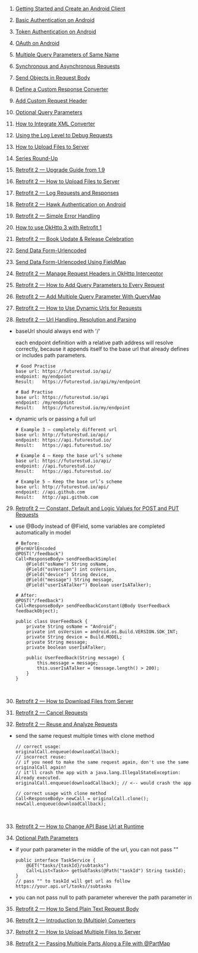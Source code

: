 1. [Getting Started and Create an Android Client](https://futurestud.io/blog/retrofit-getting-started-and-android-client)

2. [Basic Authentication on Android](https://futurestud.io/blog/android-basic-authentication-with-retrofit)

3. [Token Authentication on Android](https://futurestud.io/blog/retrofit-token-authentication-on-android)

4. [OAuth on Android](https://futurestud.io/blog/oauth-2-on-android-with-retrofit)

5. [Multiple Query Parameters of Same Name](https://futurestud.io/blog/retrofit-multiple-query-parameters-of-same-name)

6. [Synchronous and Asynchronous Requests](https://futurestud.io/blog/retrofit-synchronous-and-asynchronous-requests)

7. [Send Objects in Request Body](https://futurestud.io/blog/retrofit-send-objects-in-request-body)

8. [Define a Custom Response Converter](https://futurestud.io/blog/retrofit-replace-the-integrated-json-converter)

9. [Add Custom Request Header](https://futurestud.io/blog/retrofit-add-custom-request-header)

10. [Optional Query Parameters](https://futurestud.io/blog/retrofit-optional-query-parameters)

11. [How to Integrate XML Converter](https://futurestud.io/blog/retrofit-how-to-integrate-xml-converter)

12. [Using the Log Level to Debug Requests](https://futurestud.io/blog/retrofit-using-the-log-level-to-debug-requests)

13. [How to Upload Files to Server](https://futurestud.io/blog/retrofit-how-to-upload-files)

14. [Series Round-Up](https://futurestud.io/blog/retrofit-series-round-up)

15. [Retrofit 2 — Upgrade Guide from 1.9](https://futurestud.io/blog/retrofit-2-upgrade-guide-from-1-9)

16. [Retrofit 2 — How to Upload Files to Server](https://futurestud.io/blog/retrofit-2-how-to-upload-files-to-server)

17. [Retrofit 2 — Log Requests and Responses](https://futurestud.io/blog/retrofit-2-log-requests-and-responses)

18. [Retrofit 2 — Hawk Authentication on Android](https://futurestud.io/blog/retrofit-2-hawk-authentication-on-android)

19. [Retrofit 2 — Simple Error Handling](https://futurestud.io/blog/retrofit-2-simple-error-handling)

20. [How to use OkHttp 3 with Retrofit 1](https://futurestud.io/blog/retrofit-how-to-use-okhttp-3-with-retrofit-1)

21. [Retrofit 2 — Book Update & Release Celebration](https://futurestud.io/blog/retrofit-2-book-update-release-celebration)

22. [Send Data Form-Urlencoded](https://futurestud.io/blog/retrofit-send-data-form-urlencoded)

23. [Send Data Form-Urlencoded Using FieldMap](https://futurestud.io/blog/retrofit-send-data-form-urlencoded-using-fieldmap)

24. [Retrofit 2 — Manage Request Headers in OkHttp Interceptor](https://futurestud.io/blog/retrofit-2-manage-request-headers-in-okhttp-interceptor)

25. [Retrofit 2 — How to Add Query Parameters to Every Request](https://futurestud.io/blog/retrofit-2-how-to-add-query-parameters-to-every-request)

26. [Retrofit 2 — Add Multiple Query Parameter With QueryMap](https://futurestud.io/blog/retrofit-2-add-multiple-query-parameter-with-querymap)

27. [Retrofit 2 — How to Use Dynamic Urls for Requests](https://futurestud.io/blog/retrofit-2-how-to-use-dynamic-urls-for-requests)

28. [Retrofit 2 — Url Handling, Resolution and Parsing](https://futurestud.io/blog/retrofit-2-url-handling-resolution-and-parsing)

   * baseUrl should always end with '/'

     each endpoint definition with a relative path address will resolve correctly, because it appends itself to the base url that already defines or includes path parameters.

     ```
     # Good Practise
     base url: https://futurestud.io/api/  
     endpoint: my/endpoint  
     Result:   https://futurestud.io/api/my/endpoint

     # Bad Practise
     base url: https://futurestud.io/api  
     endpoint: /my/endpoint  
     Result:   https://futurestud.io/my/endpoint
     ```

   * dynamic urls or passing a full url

     ```
     # Example 3 — completely different url
     base url: http://futurestud.io/api/  
     endpoint: https://api.futurestud.io/  
     Result:   https://api.futurestud.io/

     # Example 4 — Keep the base url’s scheme
     base url: https://futurestud.io/api/  
     endpoint: //api.futurestud.io/  
     Result:   https://api.futurestud.io/

     # Example 5 — Keep the base url’s scheme
     base url: http://futurestud.io/api/  
     endpoint: //api.github.com  
     Result:   http://api.github.com 
     ```

29. [Retrofit 2 — Constant, Default and Logic Values for POST and PUT Requests](https://futurestud.io/blog/retrofit-2-constant-default-and-logic-values-for-post-and-put-requests)

   * use @Body instead of @Field, some variables are completed automatically in model

     ```
     # Before:
     @FormUrlEncoded
     @POST("/feedback")
     Call<ResponseBody> sendFeedbackSimple(  
         @Field("osName") String osName,
         @Field("osVersion") int osVersion,
         @Field("device") String device,
         @Field("message") String message,
         @Field("userIsATalker") Boolean userIsATalker);
         
     # After:
     @POST("/feedback")
     Call<ResponseBody> sendFeedbackConstant(@Body UserFeedback feedbackObject);

     public class UserFeedback {
         private String osName = "Android";
         private int osVersion = android.os.Build.VERSION.SDK_INT;
         private String device = Build.MODEL;
         private String message;
         private boolean userIsATalker;

         public UserFeedback(String message) {
             this.message = message;
             this.userIsATalker = (message.length() > 200);
         }
     }
     ```

     ​

30. [Retrofit 2 — How to Download Files from Server](https://futurestud.io/blog/retrofit-2-how-to-download-files-from-server)

31. [Retrofit 2 — Cancel Requests](https://futurestud.io/blog/retrofit-2-cancel-requests)

32. [Retrofit 2 — Reuse and Analyze Requests](https://futurestud.io/blog/retrofit-2-reuse-and-analyze-requests-2)

   * send the same request multiple times with clone method

     ```
     // correct usage:
     originalCall.enqueue(downloadCallback);
     // incorrect reuse:
     // if you need to make the same request again, don't use the same originalCall again!
     // it'll crash the app with a java.lang.IllegalStateException: Already executed.
     originalCall.enqueue(downloadCallback); // <-- would crash the app

     // correct usage with clone method
     Call<ResponseBody> newCall = originalCall.clone();  
     newCall.enqueue(downloadCallback);
     ```

     ​

33. [Retrofit 2 — How to Change API Base Url at Runtime](https://futurestud.io/blog/retrofit-2-how-to-change-api-base-url-at-runtime-2)

34. [Optional Path Parameters](https://futurestud.io/blog/retrofit-optional-path-parameters)

   * if your path parameter in the middle of the url, you can not pass "" 

     ```
     public interface TaskService {  
         @GET("tasks/{taskId}/subtasks")
         Call<List<Task>> getSubTasks(@Path("taskId") String taskId);
     }
     // pass "" to taskId will get url as follow
     https://your.api.url/tasks//subtasks 
     ```

   * you can not pass null to path parameter wherever the path parameter in

35. [Retrofit 2 — How to Send Plain Text Request Body](https://futurestud.io/blog/retrofit-2-how-to-send-plain-text-request-body)

36. [Retrofit 2 — Introduction to (Multiple) Converters](https://futurestud.io/blog/retrofit-2-introduction-to-multiple-converters)

37. [Retrofit 2 — How to Upload Multiple Files to Server](https://futurestud.io/blog/retrofit-2-how-to-upload-multiple-files-to-server)

38. [Retrofit 2 — Passing Multiple Parts Along a File with @PartMap](https://futurestud.io/blog/retrofit-2-passing-multiple-parts-along-a-file-with-partmap)